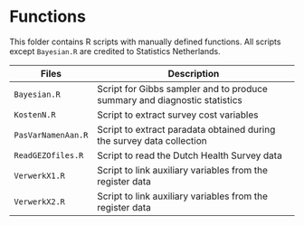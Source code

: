 # Functions

This folder contains R scripts with manually defined functions. All scripts except `Bayesian.R` are credited to Statistics Netherlands.

| Files              | Description |
| ----               | ----        |
| `Bayesian.R`       | Script for Gibbs sampler and to produce summary and diagnostic statistics |
| `KostenN.R`        | Script to extract survey cost variables |
| `PasVarNamenAan.R` | Script to extract paradata obtained during the survey data collection |
| `ReadGEZOfiles.R`  | Script to read the Dutch Health Survey data |
| `VerwerkX1.R`      | Script to link auxiliary variables from the register data |
| `VerwerkX2.R`      | Script to link auxiliary variables from the register data |
